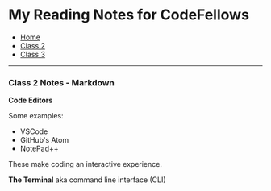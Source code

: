 # My Reading Notes for CodeFellows

- [Home](README.md)
- [Class 2](class2.md)
- [Class 3](class3.md)

---

### Class 2 Notes - Markdown

**Code Editors**

Some examples:
- VSCode
- GitHub's Atom
- NotePad++

These make coding an interactive experience. 


**The Terminal** aka command line interface (CLI)



